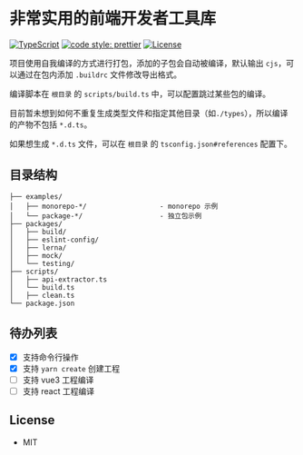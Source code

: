 # 非常实用的前端开发者工具库

[![TypeScript](https://img.shields.io/badge/lang-typescript-informational?style=flat-square)](https://www.typescriptlang.org)
[![code style: prettier](https://img.shields.io/badge/code_style-prettier-ff69b4.svg?style=flat-square)](https://github.com/prettier/prettier)
[![License](https://img.shields.io/badge/License-MIT-green.svg?style=flat-square)](#License)

项目使用自我编译的方式进行打包，添加的子包会自动被编译，默认输出 `cjs`，可以通过在包内添加 `.buildrc` 文件修改导出格式。

编译脚本在 `根目录` 的 `scripts/build.ts` 中，可以配置跳过某些包的编译。

目前暂未想到如何不重复生成类型文件和指定其他目录（如`./types`），所以编译的产物不包括 `*.d.ts`。

如果想生成 `*.d.ts` 文件，可以在 `根目录` 的 `tsconfig.json#references` 配置下。

## 目录结构

```text
├── examples/
│   ├── monorepo-*/                  - monorepo 示例
│   └── package-*/                   - 独立包示例
├── packages/
│   ├── build/
│   ├── eslint-config/
│   ├── lerna/
│   ├── mock/
│   └── testing/
├── scripts/
│   ├── api-extractor.ts
│   └── build.ts
│   ├── clean.ts
└── package.json
```

## 待办列表

- [x] 支持命令行操作
- [x] 支持 `yarn create` 创建工程
- [ ] 支持 vue3 工程编译
- [ ] 支持 react 工程编译

## License

- MIT
